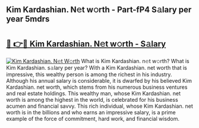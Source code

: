 ## Kim Kardashian. N𝚎t w𝚘rth - Part-fP4 S𝚊lary per year 5mdrs

# <h2><a href="http://gc08ppm.nevu.top/?p=Kim+Kardashian.">🔗 👉🔴 Kim Kardashian. N𝚎t w𝚘rth - S𝚊lary</a></h2>

[![Kim Kardashian. N𝚎t W𝚘rth](https://i.imgur.com/Oavwk0R.jpeg)](http://gc08ppm.nevu.top/?p=Kim+Kardashian.)
What is Kim Kardashian. n𝚎t w𝚘rth? What is Kim Kardashian. s𝚊lary per year?
With a Kim Kardashian. net worth that is impressive, this wealthy person is among the richest in his industry. Although his annual salary is considerable, it is dwarfed by his believed Kim Kardashian. net worth, which stems from his numerous business ventures and real estate holdings. This wealthy man, whose Kim Kardashian. net worth is among the highest in the world, is celebrated for his business acumen and financial savvy. This rich individual, whose Kim Kardashian. net worth is in the billions and who earns an impressive salary, is a prime example of the force of commitment, hard work, and financial wisdom.
